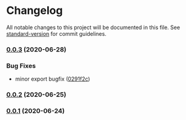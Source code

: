 # Changelog

All notable changes to this project will be documented in this file. See [standard-version](https://github.com/conventional-changelog/standard-version) for commit guidelines.

### [0.0.3](https://github.com/shalomsam/RN-Todo-App/compare/v0.0.2...v0.0.3) (2020-06-28)


### Bug Fixes

* minor export bugfix ([0291f2c](https://github.com/shalomsam/RN-Todo-App/commit/0291f2cd81d847a654e230ee03daa950e6edb4b1))

### [0.0.2](https://github.com/shalomsam/RN-Todo-App/compare/v1.0.0...v0.0.2) (2020-06-25)

### [0.0.1](https://github.com/shalomsam/RN-Todo-App/compare/v1.0.0...v0.0.1) (2020-06-24)
